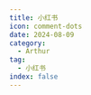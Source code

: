 ```yaml
---
title: 小红书
icon: comment-dots
date: 2024-08-09
category:
  - Arthur
tag:
  - 小红书
index: false
---
```

